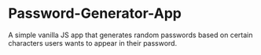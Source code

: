 # Password-Generator-App
A simple vanilla JS app that generates random passwords based on certain characters users wants to appear in their password.
